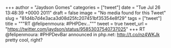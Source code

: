 
+++
author = "Jaydson Gomes"
categories = ["tweet"]
date = "Tue Jul 26 13:48:39 +0000 2011"
draft = false
image = "No media found for this Tweet"
slug = "81d4b7d4e3aca3d08d25fc207451bf35354e8f29"
tags = ["tweet"]
title = """RT @felipenmoura: #PHPDev..."""
tweet = true
tweet_url = "https://twitter.com/jaydson/status/95853037540737025"
+++
RT @felipenmoura: #PHPDevBar announced in php.net: http://t.co/nz4WKJk pretty cool, right?
